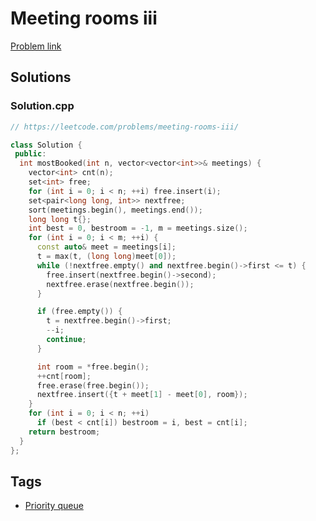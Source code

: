 # Meeting rooms iii

[Problem link](https://leetcode.com/problems/meeting-rooms-iii/)

## Solutions


### Solution.cpp
```cpp
// https://leetcode.com/problems/meeting-rooms-iii/

class Solution {
 public:
  int mostBooked(int n, vector<vector<int>>& meetings) {
    vector<int> cnt(n);
    set<int> free;
    for (int i = 0; i < n; ++i) free.insert(i);
    set<pair<long long, int>> nextfree;
    sort(meetings.begin(), meetings.end());
    long long t{};
    int best = 0, bestroom = -1, m = meetings.size();
    for (int i = 0; i < m; ++i) {
      const auto& meet = meetings[i];
      t = max(t, (long long)meet[0]);
      while (!nextfree.empty() and nextfree.begin()->first <= t) {
        free.insert(nextfree.begin()->second);
        nextfree.erase(nextfree.begin());
      }

      if (free.empty()) {
        t = nextfree.begin()->first;
        --i;
        continue;
      }

      int room = *free.begin();
      ++cnt[room];
      free.erase(free.begin());
      nextfree.insert({t + meet[1] - meet[0], room});
    }
    for (int i = 0; i < n; ++i)
      if (best < cnt[i]) bestroom = i, best = cnt[i];
    return bestroom;
  }
};
```
## Tags

* [Priority queue](/README.md#Priority_queue)
